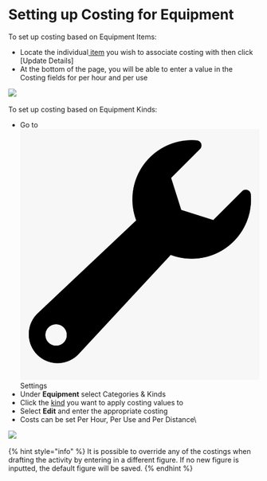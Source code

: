 # Setting up Costing for Equipment

To set up costing based on Equipment Items:

* Locate the individual[ item](../../equipment-management/equipment-items/) you wish to associate costing with then click \[Update Details]
* At the bottom of the page, you will be able to enter a value in the Costing fields for per hour and per use

![](<../../.gitbook/assets/equipment items costing.gif>)

To set up costing based on Equipment Kinds:

* Go to ![](../../.gitbook/assets/wrench.png) Settings
* Under **Equipment** select Categories & Kinds
* Click the [kind](../../equipment-management/categories\&kinds/) you want to apply costing values to
* Select **Edit** and enter the appropriate costing
* Costs can be set Per Hour, Per Use and Per Distance\


![](<../../.gitbook/assets/equipment kinds costing.gif>)

{% hint style="info" %}
It is possible to override any of the costings when drafting the activity by entering in a different figure. If no new figure is inputted, the default figure will be saved.
{% endhint %}
